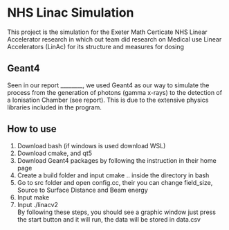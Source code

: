 # NHS Linac Simulation

This project is the simulation for the Exeter Math Certicate NHS Linear Accelerator research in which out team did research on Medical use Linear Accelerators (LinAc) for its structure and measures for dosing

## Geant4

Seen in our report ________, we used Geant4 as our way to simulate the process from the generation of photons (gamma x-rays) to the detection of a Ionisation Chamber (see report). This is due to the extensive physics libraries included in the program.

## How to use

1. Download bash (if windows is used download WSL)
2. Download cmake, and qt5
3. Download Geant4 packages by following the instruction in their home page
4. Create a build folder and input cmake .. inside the directory in bash
5. Go to src folder and open config.cc, their you can change field_size, Source to Surface Distance and Beam energy
6. Input make
7. Input ./linacv2 <br>
By following these steps, you should see a graphic window just press the start button and it will run, the data will be stored in data.csv

